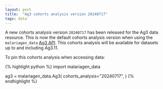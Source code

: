 ```yaml
---
layout: post
title:  "Ag3 cohorts analysis version 20240717"
tags: data
---
```


A new cohorts analysis version `20240717` has been released for the
Ag3 data resource. This is now the default cohorts analysis version
when using the `malariagen_data` [Ag3
API](https://malariagen.github.io/malariagen-data-python/latest/Ag3.html). This
cohorts analysis will be available for datasets up to and including
Ag3.11.

To pin this cohorts analysis when accessing data:

{% highlight python %}
import malariagen_data

ag3 = malariagen_data.Ag3(
    cohorts_analysis="20240717",
)
{% endhighlight %}
